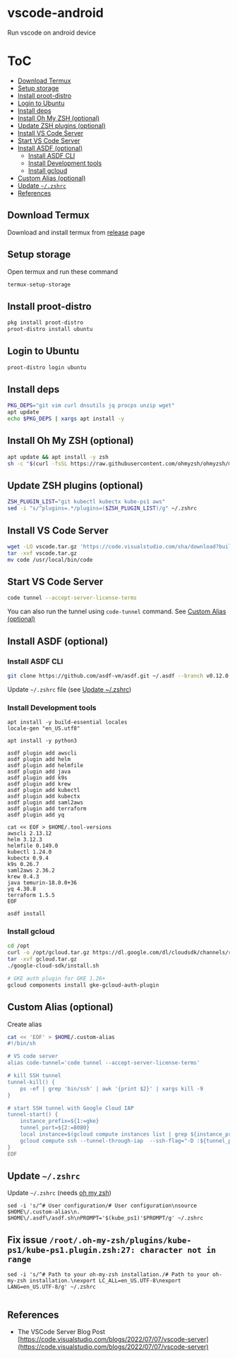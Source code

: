 # vscode-android
Run vscode on android device


# ToC
- [Download Termux](#download-termux)
- [Setup storage](#setup-storage)
- [Install proot-distro](#install-proot-distro)
- [Login to Ubuntu](#login-to-ubuntu)
- [Install deps](#install-deps)
- [Install Oh My ZSH (optional)](#install-oh-my-zsh-optional)
- [Update ZSH plugins (optional)](#update-zsh-plugins-optional)
- [Install VS Code Server](#install-vs-code-server)
- [Start VS Code Server](#start-vs-code-server)
- [Install ASDF (optional)](#install-asdf-optional)
  - [Install ASDF CLI](#install-asdf-cli)
  - [Install Development tools](#install-development-tools)
  - [Install gcloud](#install-gcloud)
- [Custom Alias (optional)](#custom-alias-optional)
- [Update `~/.zshrc`](#update-zshrc)
- [References](#references)

## Download Termux
Download and install termux from [release](https://github.com/termux/termux-app/releases) page

## Setup storage
Open termux and run these command
```bash
termux-setup-storage
```

## Install proot-distro
```bash
pkg install proot-distro
proot-distro install ubuntu
```

## Login to Ubuntu
```bash
proot-distro login ubuntu
```

## Install deps
```bash
PKG_DEPS="git vim curl dnsutils jq procps unzip wget"
apt update
echo $PKG_DEPS | xargs apt install -y
```

## Install Oh My ZSH (optional)
```bash
apt update && apt install -y zsh
sh -c "$(curl -fsSL https://raw.githubusercontent.com/ohmyzsh/ohmyzsh/master/tools/install.sh)"
```

## Update ZSH plugins (optional)
```bash
ZSH_PLUGIN_LIST="git kubectl kubectx kube-ps1 aws"
sed -i "s/^plugins=.*/plugins=($ZSH_PLUGIN_LIST)/g" ~/.zshrc
```

## Install VS Code Server
```bash
wget -LO vscode.tar.gz 'https://code.visualstudio.com/sha/download?build=stable&os=cli-alpine-arm64'
tar -xvf vscode.tar.gz
mv code /usr/local/bin/code
```

## Start VS Code Server
```bash
code tunnel --accept-server-license-terms
```
You can also run the tunnel using `code-tunnel` command. See [Custom Alias (optional)](#custom-alias-optional)

## Install ASDF (optional)
### Install ASDF CLI
```bash
git clone https://github.com/asdf-vm/asdf.git ~/.asdf --branch v0.12.0
```
Update `~/.zshrc` file (see [Update ~/.zshrc](#update-zshrc))

### Install Development tools
```
apt install -y build-essential locales
locale-gen "en_US.utf8"

apt install -y python3

asdf plugin add awscli
asdf plugin add helm
asdf plugin add helmfile
asdf plugin add java
asdf plugin add k9s
asdf plugin add krew
asdf plugin add kubectl
asdf plugin add kubectx
asdf plugin add saml2aws
asdf plugin add terraform
asdf plugin add yq

cat << EOF > $HOME/.tool-versions
awscli 2.13.12
helm 3.12.3
helmfile 0.149.0
kubectl 1.24.0
kubectx 0.9.4
k9s 0.26.7
saml2aws 2.36.2
krew 0.4.3
java temurin-18.0.0+36
yq 4.30.8
terraform 1.5.5
EOF

asdf install
```

### Install gcloud
```bash
cd /opt
curl -o /opt/gcloud.tar.gz https://dl.google.com/dl/cloudsdk/channels/rapid/downloads/google-cloud-cli-443.0.0-linux-arm.tar.gz
tar -xvf gcloud.tar.gz
./google-cloud-sdk/install.sh

# GKE auth plugin for GKE 1.26+
gcloud components install gke-gcloud-auth-plugin
```

## Custom Alias (optional)
Create alias
```bash
cat << 'EOF' > $HOME/.custom-alias
#!/bin/sh

# VS code server
alias code-tunnel='code tunnel --accept-server-license-terms'

# kill SSH tunnel
tunnel-kill() {
    ps -ef | grep 'bin/ssh' | awk '{print $2}' | xargs kill -9
}

# start SSH tunnel with Google Cloud IAP
tunnel-start() {
    instance_prefix=${1:=gke}
    tunnel_port=${2:=8080}
    local instance=$(gcloud compute instances list | grep ${instance_prefix} | head -n1 | awk '{print $1}')
    gcloud compute ssh --tunnel-through-iap  --ssh-flag="-D :${tunnel_port} -fN -o TCPKeepAlive=yes -o ServerAliveInterval=5" $instance
}
EOF
```
## Update `~/.zshrc`
Update `~/.zshrc` (needs [oh my zsh](#install-oh-my-zsh-optional))
```
sed -i 's/^# User configuration/# User configuration\nsource $HOME\/.custom-alias\n. $HOME\/.asdf\/asdf.sh\nPROMPT='$(kube_ps1)'$PROMPT/g' ~/.zshrc
```

## Fix issue `/root/.oh-my-zsh/plugins/kube-ps1/kube-ps1.plugin.zsh:27: character not in range`
```
sed -i 's/^# Path to your oh-my-zsh installation./# Path to your oh-my-zsh installation.\nexport LC_ALL=en_US.UTF-8\nexport LANG=en_US.UTF-8/g' ~/.zshrc
 
```

## References
- The VSCode Server Blog Post [https://code.visualstudio.com/blogs/2022/07/07/vscode-server](https://code.visualstudio.com/blogs/2022/07/07/vscode-server)
